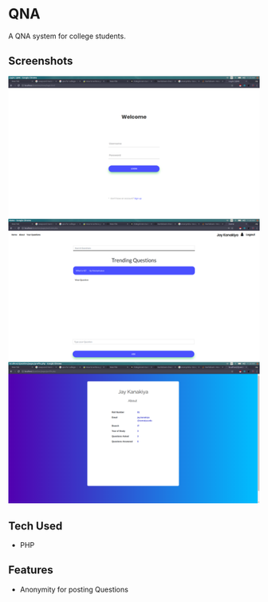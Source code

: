 # QNA
A QNA system for college students. 

## Screenshots

![Alt text](/images/login.png?raw=true "Login")
![Alt text](/images/dashboard.png?raw=true "Dashboard")
![Alt text](/images/profile.png?raw=true "Profile")



## Tech Used
* PHP


## Features
* Anonymity for posting Questions


 
